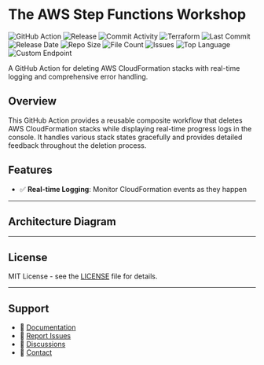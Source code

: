 # The AWS Step Functions Workshop

![GitHub Action](https://img.shields.io/badge/GitHub-Action-blue?logo=github)&nbsp;![Release](https://github.com/subhamay-bhattacharyya/1306-step-function-tf/actions/workflows/release.yaml/badge.svg)&nbsp;![Commit Activity](https://img.shields.io/github/commit-activity/t/subhamay-bhattacharyya/1306-step-function-tf)&nbsp;![Terraform](https://img.shields.io/badge/AWS-Terraform-orange?logo=amazonaws)&nbsp;![Last Commit](https://img.shields.io/github/last-commit/subhamay-bhattacharyya/1306-step-function-tf)&nbsp;![Release Date](https://img.shields.io/github/release-date/subhamay-bhattacharyya/1306-step-function-tf)&nbsp;![Repo Size](https://img.shields.io/github/repo-size/subhamay-bhattacharyya/1306-step-function-tf)&nbsp;![File Count](https://img.shields.io/github/directory-file-count/subhamay-bhattacharyya/1306-step-function-tf)&nbsp;![Issues](https://img.shields.io/github/issues/subhamay-bhattacharyya/1306-step-function-tf)&nbsp;![Top Language](https://img.shields.io/github/languages/top/subhamay-bhattacharyya/1306-step-function-tf)&nbsp;![Custom Endpoint](https://img.shields.io/endpoint?url=https://gist.githubusercontent.com/bsubhamay/7de8afec05d119dcf1a244d8047e95ae/raw/1306-step-function-tf.json?)


A GitHub Action for deleting AWS CloudFormation stacks with real-time logging and comprehensive error handling.

## Overview

This GitHub Action provides a reusable composite workflow that deletes AWS CloudFormation stacks while displaying real-time progress logs in the console. It handles various stack states gracefully and provides detailed feedback throughout the deletion process.

## Features

- ✅ **Real-time Logging**: Monitor CloudFormation events as they happen

---

## Architecture Diagram


---

## License

MIT License - see the [LICENSE](LICENSE) file for details.

---

## Support

- 📖 [Documentation](https://github.com/subhamay-bhattacharyya/1306-step-function-tf/wiki)
- 🐛 [Report Issues](https://github.com/subhamay-bhattacharyya/1306-step-function-tf/issues)
- 💬 [Discussions](https://github.com/subhamay-bhattacharyya/1306-step-function-tf/discussions)
- 📧 [Contact](mailto:support@subhamay.aws@gmail.com)